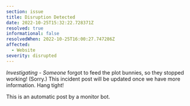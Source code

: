 ```yaml
---
section: issue
title: Disruption Detected
date: 2022-10-25T15:32:22.728371Z
resolved: true
informational: false
resolvedWhen: 2022-10-25T16:00:27.747286Z
affected:
  - Website
severity: disrupted
---
```

*Investigating* - _Someone_ forgot to feed the plot bunnies, so they stopped working! (Sorry.) This incident post will be updated once we have more information. Hang tight!

This is an automatic post by a monitor bot.
        